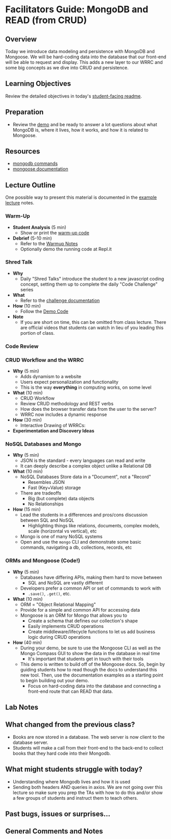 # Facilitators Guide: MongoDB and READ (from CRUD)

## Overview

Today we introduce data modeling and persistence with MongoDB and Mongoose. We will be hard-coding data into the database that our front-end will be able to request and display. This adds a new layer to our WRRC and some big concepts as we dive into CRUD and persistence. 

## Learning Objectives

Review the detailed objectives in today's [student-facing readme](../README.md).

## Preparation

- Review the [demo](../demo) and be ready to answer a lot questions about what MongoDB is, where it lives, how it works, and how it is related to Mongoose.

## Resources

- [mongodb commands](https://docs.mongodb.com/manual/reference/mongo-shell/)
- [mongoose documentation](https://mongoosejs.com/docs/)

## Lecture Outline

One possible way to present this material is documented in the [example lecture](./LECTURE-EXAMPLE.md) notes.

### Warm-Up

- **Student Analysis** (5 min)
  - Show or print the [warm-up code](../warm-up/warm-up.md)
- **Debrief** (5-10 min)
  - Refer to the [Warmup Notes](../warm-up/NOTES.md)
  - Optionally demo the running code at Repl.it

### Shred Talk

- **Why**
  - Daily "Shred Talks" introduce the student to a new javascript coding concept, setting them up to complete the daily "Code Challenge" series
- **What**
  - Refer to the [challenge documentation](../challenges/README.md)
- **How** (10 min)
  - Follow the [Demo Code](../challenges/DEMO.md)
- **Note**
  - If you are short on time, this can be omitted from class lecture. There are official videos that students can watch in lieu of you leading this portion of class.

### Code Review

### CRUD Workflow and the WRRC

- **Why** (5 min)
  - Adds dynamism to a website
  - Users expect personalization and functionality
  - This is the way **everything** in computing works, on some level
- **What** (10 min)
  - CRUD Workflow
  - Review CRUD methodology and REST verbs
  - How does the browser transfer data from the user to the server?
  - WRRC now includes a dynamic response
- **How** (30 min)
  - Interactive Drawing of WRRCs: 
- **Experimentation and Discovery Ideas**

### NoSQL Databases and Mongo

- **Why** (5 min)
  - JSON is the standard - every languages can read and write
  - It can deeply describe a complex object unlike a Relational DB
- **What** (10 min)
  - NoSQL Databases Store data in a "Document", not a "Record"
    - Resembles JSON
    - Fast (Key+Value) storage
  - There are tradeoffs
    - Big (but complete) data objects
    - No Relationships
- **How** (15 min)
  - Lead the students in a differences and pros/cons discussion between SQL and NoSQL
    - Highlighting things like relations, documents, complex models, scale (horizontal vs vertical), etc
  - Mongo is one of many NoSQL systems
  - Open and use the `mongo` CLI and demonstrate some basic commands, navigating a db, collections, records, etc

### ORMs and Mongoose (Code!)

- **Why** (5 min)
  - Databases have differing APIs, making them hard to move between
    - SQL and NoSQL are vastly different
  - Developers prefer a common API or set of commands to work with
    - `.save()`, `.get()`, etc.
- **What** (10 min)
  - ORM = "Object Relational Mapping"
  - Provide for a simple and common API for accessing data
  - Mongoose is an ORM for Mongo that allows you to
    - Create a schema that defines our collection's shape
    - Easily implements CRUD operations
    - Create middleware/lifecycle functions to let us add business logic during CRUD operations
- **How** (40 min)
  - During your demo, be sure to use the Mongoose CLI as well as the Mongo Compass GUI to show the data in the database in real time
    - It's important that students get in touch with their tools
  - This demo is written to build off of the Mongoose docs. So, begin by guiding students how to read though the docs to understand this new tool. Then, use the documentation examples as a starting point to begin building out your demo.
    - Focus on hard-coding data into the database and connecting a front-end route that can READ that data.

## Lab Notes


## What changed from the previous class?

- Books are now stored in a database. The web server is now client to the database server.
- Students will make a call from their front-end to the back-end to collect books that they hard code into their Mongodb.

## What might students struggle with today?

- Understanding where Mongodb lives and how it is used
- Sending both headers AND queries in axios. We are not going over this lecture so make sure you prep the TAs with how to do this and/or show a few groups of students and instruct them to teach others.

## Past bugs, issues or surprises...

## General Comments and Notes


